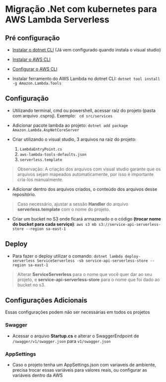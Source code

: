 <h1> Migração .Net com kubernetes para AWS Lambda Serverless </h1>

<h2>Pré configuração</h2>

- [Instalar o dotnet CLI](https://docs.microsoft.com/pt-br/dotnet/core/tools/) (Já vem configurado quando instala o visual studio) 

- [Instalar o AWS CLI](https://docs.aws.amazon.com/pt_br/cli/latest/userguide/install-cliv2.html) 

- [Configurar o AWS CLI](https://docs.aws.amazon.com/pt_br/cli/latest/userguide/cli-configure-quickstart.html) 

- Instalar ferramento do AWS Lambda no dotnet CLI: 
   `dotnet tool install -g Amazon.Lambda.Tools`
   
<h2>Configuração</h2> 

- Utilizando terminal, cmd ou powershell, acessar raíz do projeto (pasta com arquivo .csproj). Exemplo: ` cd src/services`

- Adicionar pacote lambda ao projeto: `dotnet add package Amazon.Lambda.AspNetCoreServer`

- Criar utilizando o visual studio, 3 arquivos na raíz do projeto:
    1. `LambdaEntryPoint.cs`
    2. `aws-lambda-tools-defaults.json`
    3. `serverless.template` 
    
 > Observação: A criação dos arquivos com visual studio garante que os arquivos sejam mapeados automaticamente, por isso é importante cria-los manualmente.
 
 - Adicionar dentro dos arquivos criados, o conteúdo dos arquivos desse repositório.
 
 > Caso necessário, ajustar a sessão **Handler** do arquivo **serverless.template** com o nome do projeto. 
 
 - Criar um bucket no S3 onde ficará armazenado o o código **(trocar nome do bucket para cada serviço)**:
 `aws s3 mb s3://service-api-serverless-store --region sa-east-1`
 
<h2>Deploy</h2> 

- Para fazer o deploy utilizar o comando:
`dotnet lambda deploy-serverless ServiceServerless -sb service-api-serverless-store --region sa-east-1`

> Alterar **ServiceServerless** para o nome que você quer dar ao seu projeto, e **service-api-serverless-store** para o nome que foi dado ao bucket no s3.

<h2>Configurações Adicionais</h2> 
Essas configurações podem não ser necessárias em todos os projetos

<h3>Swagger</h3> 

- Acessar o arquivo **Startup.cs** e alterar o SwaggerEndpoint de `/swagger/v1/swagger.json` para `v1/swagger.json`

<h3>AppSettings</h3> 

- Caso o projeto tenha um AppSettings.json com variaveis de ambiente, precisa trocar essas variáveis para valores reais, ou configurar as variáveis dentro da AWS 
